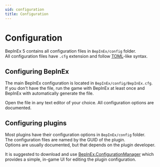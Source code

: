 ```yaml
---
uid: configuration
title: Configuration
---
```


# Configuration

BepInEx 5 contains all configuration files in `BepInEx/config` folder.  
All configuration files have `.cfg` extension and follow 
[TOML](https://github.com/toml-lang/toml)-like syntax.

## Configuring BepInEx

The main BepInEx configuration is located in `BepInEx/config/BepInEx.cfg`.  
If you don't have the file, run the game with BepInEx at least once and BepInEx 
with automatically generate the file.

Open the file in any text editor of your choice. All configuration options 
are documented.

## Configuring plugins

Most plugins have their configuration options in `BepInEx/config` folder.  
The configuration files are named by the GUID of the plugin.  
Options are usually documented, but that depends on the plugin developer.

It is suggested to download and use [BepInEx.ConfigurationManager](https://github.com/BepInEx/BepInEx.ConfigurationManager) 
which provides a simple, in-game UI for editing the plugin configuration.